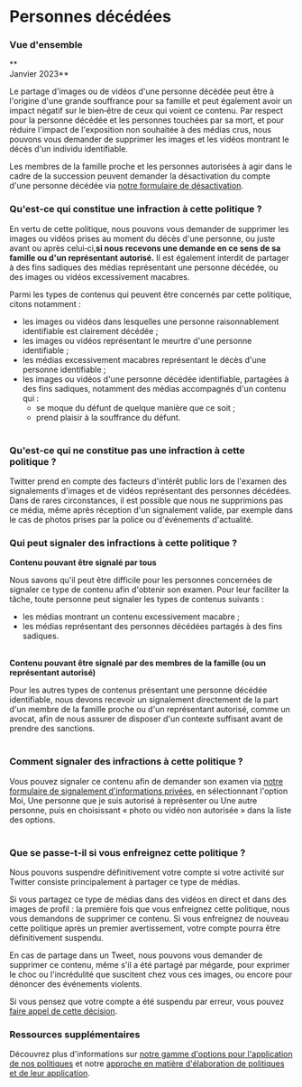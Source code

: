 Personnes décédées
==================

### Vue d'ensemble

**  
Janvier 2023**

Le partage d'images ou de vidéos d'une personne décédée peut être à l'origine d'une grande souffrance pour sa famille et peut également avoir un impact négatif sur le bien‑être de ceux qui voient ce contenu. Par respect pour la personne décédée et les personnes touchées par sa mort, et pour réduire l'impact de l'exposition non souhaitée à des médias crus, nous pouvons vous demander de supprimer les images et les vidéos montrant le décès d'un individu identifiable.   

Les membres de la famille proche et les personnes autorisées à agir dans le cadre de la succession peuvent demander la désactivation du compte d'une personne décédée via [notre formulaire de désactivation](https://help.twitter.com/forms/account-access/deactivate-or-close-account/deactivate-account-for-deceased).

### Qu'est‑ce qui constitue une infraction à cette politique ?

En vertu de cette politique, nous pouvons vous demander de supprimer les images ou vidéos prises au moment du décès d'une personne, ou juste avant ou après celui‑ci,**si nous recevons une demande en ce sens de sa famille ou d'un représentant autorisé.** Il est également interdit de partager à des fins sadiques des médias représentant une personne décédée, ou des images ou vidéos excessivement macabres. 

Parmi les types de contenus qui peuvent être concernés par cette politique, citons notamment :  

* les images ou vidéos dans lesquelles une personne raisonnablement identifiable est clairement décédée ; 
* les images ou vidéos représentant le meurtre d'une personne identifiable ;
* les médias excessivement macabres représentant le décès d'une personne identifiable ;
* les images ou vidéos d'une personne décédée identifiable, partagées à des fins sadiques, notamment des médias accompagnés d'un contenu qui :
    * se moque du défunt de quelque manière que ce soit ;
    * prend plaisir à la souffrance du défunt.  
         

### Qu'est‑ce qui ne constitue pas une infraction à cette politique ?

Twitter prend en compte des facteurs d'intérêt public lors de l'examen des signalements d'images et de vidéos représentant des personnes décédées. Dans de rares circonstances, il est possible que nous ne supprimions pas ce média, même après réception d'un signalement valide, par exemple dans le cas de photos prises par la police ou d'événements d'actualité.

### Qui peut signaler des infractions à cette politique ?  

**Contenu pouvant être signalé par tous** 

Nous savons qu'il peut être difficile pour les personnes concernées de signaler ce type de contenu afin d'obtenir son examen. Pour leur faciliter la tâche, toute personne peut signaler les types de contenus suivants :

* les médias montrant un contenu excessivement macabre ;
* les médias représentant des personnes décédées partagés à des fins sadiques.   
     

**Contenu pouvant être signalé par des membres de la famille (ou un représentant autorisé)**

Pour les autres types de contenus présentant une personne décédée identifiable, nous devons recevoir un signalement directement de la part d'un membre de la famille proche ou d'un représentant autorisé, comme un avocat, afin de nous assurer de disposer d'un contexte suffisant avant de prendre des sanctions.  
 

### Comment signaler des infractions à cette politique ?  

  
Vous pouvez signaler ce contenu afin de demander son examen via [notre formulaire de signalement d'informations privées](https://help.twitter.com/forms/private_information), en sélectionnant l'option Moi, Une personne que je suis autorisé à représenter ou Une autre personne, puis en choisissant « photo ou vidéo non autorisée » dans la liste des options.  
 

### Que se passe‑t‑il si vous enfreignez cette politique ?  

  
Nous pouvons suspendre définitivement votre compte si votre activité sur Twitter consiste principalement à partager ce type de médias.

Si vous partagez ce type de médias dans des vidéos en direct et dans des images de profil : la première fois que vous enfreignez cette politique, nous vous demandons de supprimer ce contenu. Si vous enfreignez de nouveau cette politique après un premier avertissement, votre compte pourra être définitivement suspendu.

En cas de partage dans un Tweet, nous pouvons vous demander de supprimer ce contenu, même s'il a été partagé par mégarde, pour exprimer le choc ou l'incrédulité que suscitent chez vous ces images, ou encore pour dénoncer des événements violents.

Si vous pensez que votre compte a été suspendu par erreur, vous pouvez [faire appel de cette décision](https://help.twitter.com/forms/general?subtopic=suspended).  
  

### Ressources supplémentaires  

  
Découvrez plus d'informations sur [notre gamme d'options pour l'application de nos politiques](https://help.twitter.com/rules-and-policies/enforcement-options) et notre [approche en matière d'élaboration de politiques et de leur application](https://help.twitter.com/rules-and-policies/enforcement-philosophy).